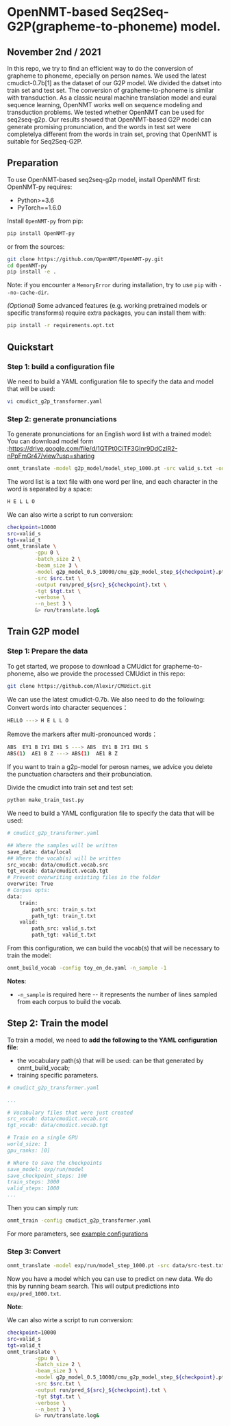 # OpenNMT-based Seq2Seq-G2P(grapheme-to-phoneme) model.

## November 2nd / 2021

In this repo, we try to find an efficient way to do the conversion of grapheme to phoneme, epecially on person names. We used the latest cmudict-0.7b\[1] as the dataset of our G2P model. We divided the datset into train set and test set. The conversion of grapheme-to-phoneme is similar with transduction. As a classic neural machine translation model and eural sequence learning, OpenNMT works well on sequence modeling and transduction problems. We tested whether OpenNMT can be used for seq2seq-g2p. Our results showed that OpenNMT-based G2P model can generate promising pronunciation, and the words in test set were completelya different from the words in train set, proving that OpenNMT is suitable for Seq2Seq-G2P.

## Preparation
To use OpenNMT-based seq2seq-g2p model, install OpenNMT first:
OpenNMT-py requires:
 + Python>=3.6
 + PyTorch==1.6.0


 Install `OpenNMT-py` from pip:
 
```sh
pip install OpenNMT-py
```
or from the sources:
```bash
git clone https://github.com/OpenNMT/OpenNMT-py.git
cd OpenNMT-py
pip install -e .
```

Note: if you encounter a `MemoryError` during installation, try to use `pip` with `--no-cache-dir`.

*(Optional)* Some advanced features (e.g. working pretrained models or specific transforms) require extra packages, you can install them with:

```bash
pip install -r requirements.opt.txt
```
## Quickstart
### Step 1: build a configuration file
We need to build a YAML configuration file to specify the data and model that will be used:
```bash 
vi cmudict_g2p_transformer.yaml
```
### Step 2: generate pronunciations
To generate pronunciations for an English word list with a trained model:
You can download model form :https://drive.google.com/file/d/1QTPt0CiTF3GInr9DdCzlR2-nPpFmGr47/view?usp=sharing
```bash
onmt_translate -model g2p_model/model_step_1000.pt -src valid_s.txt -output exp/pred_valid_1000.txt -gpu 0 -verbose
```
The word list is a text file with one word per line, and each character in the word is separated by a space:
```bash
H E L L O
```


We can also wirte a script to run conversion:
```bash
checkpoint=10000
src=valid_s
tgt=valid_t
onmt_translate \
         -gpu 0 \
         -batch_size 2 \
         -beam_size 3 \
         -model g2p_model_0.5_10000/cmu_g2p_model_step_${checkpoint}.pt \
         -src $src.txt \
         -output run/pred_${src}_${checkpoint}.txt \
         -tgt $tgt.txt \
         -verbose \
         --n_best 3 \
         &> run/translate.log&
```


## Train G2P model
### Step 1: Prepare the data

To get started, we propose to download a CMUdict for grapheme-to-phoneme, also we provide the processed CMUdict in this repo:

```bash
git clone https://github.com/Alexir/CMUdict.git
```
We can use the latest cmudict-0.7b. We also need to do the following:
Convert words into character sequences：
```bash
HELLO ---> H E L L O
```
Remove the markers after multi-pronounced words：
```bash
ABS  EY1 B IY1 EH1 S ---> ABS  EY1 B IY1 EH1 S
ABS(1)  AE1 B Z ---> ABS(1)  AE1 B Z
``` 
If you want to train a g2p-model for perosn names, we advice you delete the punctuation characters and their probunciation.

Divide the cmudict into train set and test set:
```bash
python make_train_test.py
```
We need to build a YAML configuration file to specify the data that will be used:
```bash
# cmudict_g2p_transformer.yaml

## Where the samples will be written
save_data: data/local
## Where the vocab(s) will be written
src_vocab: data/cmudict.vocab.src
tgt_vocab: data/cmudict.vocab.tgt
# Prevent overwriting existing files in the folder
overwrite: True
# Corpus opts:
data:
    train:
        path_src: train_s.txt
        path_tgt: train_t.txt
    valid:
        path_src: valid_s.txt
        path_tgt: valid_t.txt
```
From this configuration, we can build the vocab(s) that will be necessary to train the model:
```bash
onmt_build_vocab -config toy_en_de.yaml -n_sample -1
```
**Notes**:
- `-n_sample` is required here -- it represents the number of lines sampled from each corpus to build the vocab.

## Step 2: Train the model

To train a model, we need to **add the following to the YAML configuration file**:
- the vocabulary path(s) that will be used: can be that generated by onmt_build_vocab;
- training specific parameters.

```yaml
# cmudict_g2p_transformer.yaml

...

# Vocabulary files that were just created
src_vocab: data/cmudict.vocab.src
tgt_vocab: data/cmudict.vocab.tgt

# Train on a single GPU
world_size: 1
gpu_ranks: [0]

# Where to save the checkpoints
save_model: exp/run/model
save_checkpoint_steps: 100
train_steps: 3000
valid_steps: 1000
...

```

Then you can simply run:

```bash
onmt_train -config cmudict_g2p_transformer.yaml
```
For more  parameters, see [example configurations](https://github.com/OpenNMT/OpenNMT-py/tree/master/config) 

### Step 3: Convert 

```bash
onmt_translate -model exp/run/model_step_1000.pt -src data/src-test.txt -output exp/pred_1000.txt -gpu 0 -verbose
```

Now you have a model which you can use to predict on new data. We do this by running beam search. This will output predictions into `exp/pred_1000.txt`.

**Note**:

We can also wirte a script to run conversion:
```bash
checkpoint=10000
src=valid_s
tgt=valid_t
onmt_translate \
         -gpu 0 \
         -batch_size 2 \
         -beam_size 3 \
         -model g2p_model_0.5_10000/cmu_g2p_model_step_${checkpoint}.pt \
         -src $src.txt \
         -output run/pred_${src}_${checkpoint}.txt \
         -tgt $tgt.txt \
         -verbose \
         --n_best 3 \
         &> run/translate.log&
```
